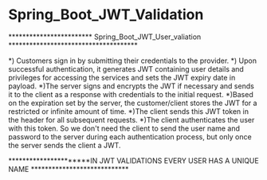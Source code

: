 # Spring_Boot_JWT_Validation
************************ Spring_Boot_JWT_User_valiation *************************************

*) Customers sign in by submitting their credentials to the provider.
*)  Upon successful authentication, it generates JWT containing user details and privileges for accessing the services and sets the JWT expiry date in payload.
*)The server signs and encrypts the JWT if necessary and sends it to the client as a response with credentials to the initial request.
*)Based on the expiration set by the server, the customer/client stores the JWT for a restricted or infinite amount of time.
*)The client sends this JWT token in the header for all subsequent requests.
*)The client authenticates the user with this token. So we don't need the client to send the user name and password to the server during each authentication process, but only once the server sends the client a JWT.
 
 **********************IN JWT VALIDATIONS EVERY USER HAS A UNIQUE NAME ****************************
